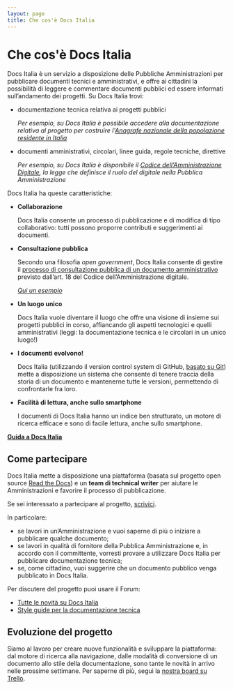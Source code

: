 ```yaml
---
layout: page
title: Che cos'è Docs Italia
---
```


# Che cos'è Docs Italia

Docs Italia è un servizio a disposizione delle Pubbliche Amministrazioni per
pubblicare documenti tecnici e amministrativi, e offre ai cittadini la
possibilità di leggere e commentare documenti pubblici ed essere informati
sull’andamento dei progetti. Su Docs Italia trovi:

* documentazione tecnica relativa ai progetti pubblici
  
  *Per esempio, su Docs
  Italia è possibile accedere alla documentazione relativa al progetto per
  costruire l'[Anagrafe nazionale della popolazione residente in 
  Italia](https://anpr.readthedocs.io/en/latest/)*

* documenti amministrativi, circolari, linee guida, regole tecniche, direttive
  
  *Per esempio, su Docs Italia è disponibile il [Codice dell’Amministrazione
  Digitale](https://cad.readthedocs.io), la legge che definisce il ruolo del 
  digitale nella Pubblica Amministrazione*

Docs Italia ha queste caratteristiche:

* **Collaborazione**
  
  Docs Italia consente un processo di pubblicazione e di
  modifica di tipo collaborativo: tutti possono proporre contributi e
  suggerimenti ai documenti.

* **Consultazione pubblica**
  
  Secondo una filosofia *open government*, Docs Italia
  consente di gestire il [processo di consultazione pubblica di un documento
  amministrativo](http://cad.readthedocs.io/it/v2017-12-13/_rst/capo1_sezione3_art18.html?highlight=consultazione%20pubblica) 
  previsto dall’art. 18 del Codice dell’Amministrazione digitale.
 
  [*Qui un esempio*](http://cloud-pa.readthedocs.io/)

* **Un luogo unico**
  
  Docs Italia vuole diventare il luogo che offre una visione di insieme
  sui progetti pubblici in corso, affiancando gli aspetti tecnologici e quelli
  amministrativi (leggi: la documentazione tecnica e le circolari in un unico
  luogo!) 

* **I documenti evolvono!**
  
  Docs Italia (utilizzando il version control system
  di GitHub, [basato su Git](https://it.wikipedia.org/wiki/Git_(software))) 
  mette a disposizione un sistema che consente di
  tenere traccia della storia di un documento e mantenerne tutte le versioni,
  permettendo di confrontarle fra loro.

* **Facilità di lettura, anche sullo smartphone**

  I documenti di Docs Italia
  hanno un indice ben strutturato, un motore di ricerca efficace e sono di
  facile lettura, anche sullo smartphone.

[**Guida a Docs Italia**](http://guida-docs-italia.readthedocs.io/it/latest/)

## Come partecipare

Docs Italia mette a disposizione una piattaforma (basata sul progetto open
source [Read the Docs](https://readthedocs.org/)) e un **team di technical writer** per
aiutare le Amministrazioni e favorire il processo di pubblicazione.

Se sei interessato a partecipare al progetto, [scrivici](mailto:contatti@docs.italia.it).

In particolare:

* se lavori in un’Amministrazione e vuoi saperne di più o iniziare a pubblicare
  qualche documento;
* se lavori in qualità di fornitore della Pubblica Amministrazione e, in accordo
  con il committente, vorresti provare a utilizzare Docs Italia per pubblicare
  documentazione tecnica;
* se, come cittadino, vuoi suggerire che un documento pubblico venga pubblicato
  in Docs Italia.

Per discutere del progetto puoi usare il Forum:

* [Tutte le novità su Docs Italia](https://forum.italia.it/t/docs-italia-tutte-le-novita/2610)
* [Style guide per la documentazione tecnica](https://forum.italia.it/t/nuova-style-guide-per-documenti-tecnici-e-amministrativi/2608)

## Evoluzione del progetto

Siamo al lavoro per creare nuove funzionalità e sviluppare la piattaforma: dal
motore di ricerca alla navigazione, dalle modalità di conversione di un
documento allo stile della documentazione, sono tante le novità in arrivo
nelle prossime settimane. Per saperne di più, segui la [nostra board su
Trello](https://trello.com/b/jQUgRzRe/docs-italiasviluppo).
